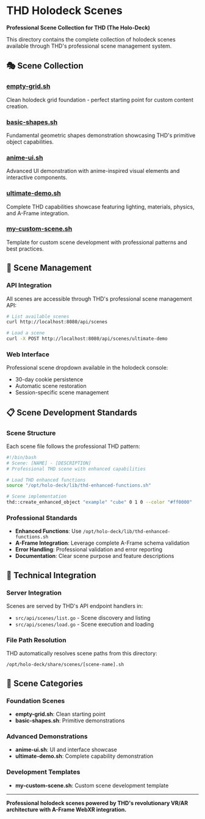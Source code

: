 # THD Holodeck Scenes

**Professional Scene Collection for THD (The Holo-Deck)**

This directory contains the complete collection of holodeck scenes available through THD's professional scene management system.

## 🎭 Scene Collection

### [empty-grid.sh](empty-grid.sh)
Clean holodeck grid foundation - perfect starting point for custom content creation.

### [basic-shapes.sh](basic-shapes.sh) 
Fundamental geometric shapes demonstration showcasing THD's primitive object capabilities.

### [anime-ui.sh](anime-ui.sh)
Advanced UI demonstration with anime-inspired visual elements and interactive components.

### [ultimate-demo.sh](ultimate-demo.sh)
Complete THD capabilities showcase featuring lighting, materials, physics, and A-Frame integration.

### [my-custom-scene.sh](my-custom-scene.sh)
Template for custom scene development with professional patterns and best practices.

## 🎯 Scene Management

### API Integration
All scenes are accessible through THD's professional scene management API:

```bash
# List available scenes
curl http://localhost:8080/api/scenes

# Load a scene
curl -X POST http://localhost:8080/api/scenes/ultimate-demo
```

### Web Interface
Professional scene dropdown available in the holodeck console:
- 30-day cookie persistence
- Automatic scene restoration 
- Session-specific scene management

## 📋 Scene Development Standards

### Scene Structure
Each scene file follows the professional THD pattern:

```bash
#!/bin/bash
# Scene: [NAME] - [DESCRIPTION]
# Professional THD scene with enhanced capabilities

# Load THD enhanced functions
source "/opt/holo-deck/lib/thd-enhanced-functions.sh"

# Scene implementation
thd::create_enhanced_object "example" "cube" 0 1 0 --color "#ff0000"
```

### Professional Standards
- **Enhanced Functions**: Use `/opt/holo-deck/lib/thd-enhanced-functions.sh`
- **A-Frame Integration**: Leverage complete A-Frame schema validation
- **Error Handling**: Professional validation and error reporting
- **Documentation**: Clear scene purpose and feature descriptions

## 🔧 Technical Integration

### Server Integration
Scenes are served by THD's API endpoint handlers in:
- `src/api/scenes/list.go` - Scene discovery and listing
- `src/api/scenes/load.go` - Scene execution and loading

### File Path Resolution
THD automatically resolves scene paths from this directory:
```
/opt/holo-deck/share/scenes/[scene-name].sh
```

## 🎨 Scene Categories

### Foundation Scenes
- **empty-grid.sh**: Clean starting point
- **basic-shapes.sh**: Primitive demonstrations

### Advanced Demonstrations
- **anime-ui.sh**: UI and interface showcase
- **ultimate-demo.sh**: Complete capability demonstration

### Development Templates
- **my-custom-scene.sh**: Custom scene development template

---

**Professional holodeck scenes powered by THD's revolutionary VR/AR architecture with A-Frame WebXR integration.**